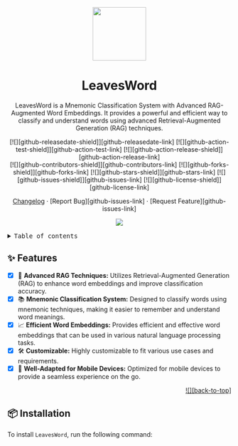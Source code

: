 <a name="readme-top"></a>

<div align="center">

<img height="120" src="https://github.com/talex-touch/leave-word-official/raw/main/assets/logo.png">

<h1>LeavesWord</h1>

LeavesWord is a Mnemonic Classification System with Advanced RAG-Augmented Word Embeddings. It provides a powerful and efficient way to classify and understand words using advanced Retrieval-Augmented Generation (RAG) techniques.

[![][github-releasedate-shield]][github-releasedate-link]
[![][github-action-test-shield]][github-action-test-link]
[![][github-action-release-shield]][github-action-release-link]<br/>
[![][github-contributors-shield]][github-contributors-link]
[![][github-forks-shield]][github-forks-link]
[![][github-stars-shield]][github-stars-link]
[![][github-issues-shield]][github-issues-link]
[![][github-license-shield]][github-license-link]

[Changelog](./CHANGELOG.md) · [Report Bug][github-issues-link] · [Request Feature][github-issues-link]

![](https://raw.githubusercontent.com/andreasbm/readme/master/assets/lines/rainbow.png)

</div>

<details>
<summary><kbd>Table of contents</kbd></summary>

#### TOC

- [✨ Features](#-features)
- [📦 Installation](#-installation)
- [🤯 Usage](#-usage)
- [⌨️ Local Development](#️-local-development)
- [🤝 Contributing](#-contributing)
- [🔗 Links](#-links)
  - [More Products](#more-products)
  - [Design Resources](#design-resources)
  - [Development Resources](#development-resources)

####

</details>

## ✨ Features

- [x] 🧠 **Advanced RAG Techniques:** Utilizes Retrieval-Augmented Generation (RAG) to enhance word embeddings and improve classification accuracy.
- [x] 📚 **Mnemonic Classification System:** Designed to classify words using mnemonic techniques, making it easier to remember and understand word meanings.
- [x] 📈 **Efficient Word Embeddings:** Provides efficient and effective word embeddings that can be used in various natural language processing tasks.
- [x] 🛠 **Customizable:** Highly customizable to fit various use cases and requirements.
- [x] 📱 **Well-Adapted for Mobile Devices:** Optimized for mobile devices to provide a seamless experience on the go.

<div align="right">

[![][back-to-top]](#readme-top)

</div>

## 📦 Installation

To install `LeavesWord`, run the following command: